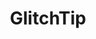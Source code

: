---
draft: false
title: GlitchTip
content:
  id: glitchtip
  name: GlitchTip
  logo: /images/hosting-and-infrastructure/monitoring/glitchtip/logo.png
  website: https://glitchtip.com/
  iframe_website: /website-iframe/hosting-and-infrastructure/monitoring/glitchtip
  dashboardImage: /images/hosting-and-infrastructure/monitoring/glitchtip/screenshot-1.webp
  short_description: Reimplementation of the Sentry error tracking platform, Track errors, uptime, and performance.
  description: GlitchTip makes monitoring software easy. Track errors, monitor performance, and check site uptime all in one place. Our app is compatible with Sentry client SDKs but is easier to run.
  features:
    - title: Error Tracking
      description: "Report your website or application's exceptions, log messages, Content Security Policy violations, and more to one place to triage and resolve."
    - title: Application Performance Monitoring
      description: Find out where your app is slow. GlitchTip takes a simple, works-out-of-the-box approach. No dashboard building and metrics hunting. Just find your slowest web requests, database calls, and other transactions.
    - title: Uptime Monitoring
      description: "GlitchTip can ping your site and warn you when it's not responding. Or reverse it and send GlitchTip a request on schedule. If GlitchTip doesn't receive your ping, it will send you an alert via email or webhook"
    - title: Have some bugs in your code?
      description: GlitchTip is the right choice if you value simplicity, affordability, and the freedom provided by open source.
  screenshots:
    - /images/hosting-and-infrastructure/monitoring/glitchtip/screenshot-1.webp
    - /images/hosting-and-infrastructure/monitoring/glitchtip/screenshot-2.webp
---